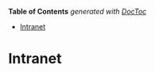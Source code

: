 <!-- START doctoc generated TOC please keep comment here to allow auto update -->
<!-- DON'T EDIT THIS SECTION, INSTEAD RE-RUN doctoc TO UPDATE -->
**Table of Contents**  *generated with [DocToc](https://github.com/thlorenz/doctoc)*

- [Intranet](#intranet)

<!-- END doctoc generated TOC please keep comment here to allow auto update -->

# Intranet